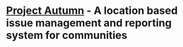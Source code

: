 # [Project Autumn](http://autumn.dazzlelab.co.za) - A location based issue management and reporting system for communities
